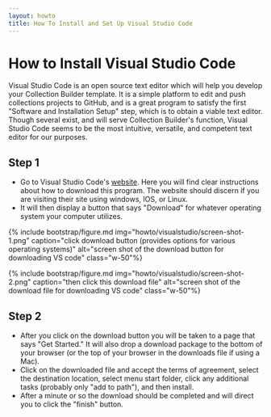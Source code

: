 ```yaml
---
layout: howto
title: How To Install and Set Up Visual Studio Code
---
```

# How to Install Visual Studio Code

Visual Studio Code is an open source text editor which will help you develop your Collection Builder template. It is a simple platform to edit and push collections projects to GitHub, and is a great program to satisfy the first "Software and Installation Setup" step, which is to obtain a viable text editor. Though several exist, and will serve Collection Builder's function, Visual Studio Code seems to be the most intuitive, versatile, and competent text editor for our purposes. 

## Step 1

- Go to Visual Studio Code's [website](https://code.visualstudio.com). Here you will find clear instructions about how to download this program. The website should discern if you are visiting their site using windows, IOS, or Linux. 
- It will then display a button that says "Download" for whatever operating system your computer utilizes.  

{% include bootstrap/figure.md img="howto/visualstudio/screen-shot-1.png" caption="click download button (provides options for various operating systems)" alt="screen shot of the download button for downloading VS code" class="w-50"%}

{% include bootstrap/figure.md img="howto/visualstudio/screen-shot-2.png" caption="then click this download file" alt="screen shot of the download file for downloading VS code" class="w-50"%}



## Step 2

- After you click on the download button you will be taken to a page that says "Get Started." It will also drop a download package to the bottom of your browser (or the top of your browser in the downloads file if using a Mac). 
- Click on the downloaded file and accept the terms of agreement, select the destination location, select menu start folder, click any additional tasks (probably only "add to path"), and then install. 
- After a minute or so the download should be completed and will direct you to click the "finish" button. 
